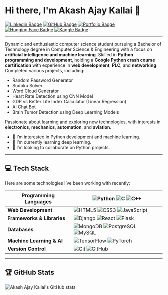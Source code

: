 # Hi there, I'm Akash Ajay Kallai 👋

[![Linkedin Badge](https://img.shields.io/badge/-AkashAjayKallai-blue?style=flat-square&logo=Linkedin&logoColor=white&link=https://www.linkedin.com/in/akash-kallai-979a081ba/)](https://www.linkedin.com/in/akash-kallai-979a081ba/)
[![GitHub Badge](https://img.shields.io/badge/-akash2704-black?style=flat-square&logo=GitHub&logoColor=white&link=https://github.com/akash2704)](https://github.com/akash2704)
[![Portfolio Badge](https://img.shields.io/badge/-Portfolio-blue?style=flat-square&logo=Google-Chrome&logoColor=white&link=https://akashkallai27.wixsite.com/akashkallai)](https://akashkallai.vercel.app/)
[![Hugging Face Badge](https://img.shields.io/badge/-Hugging%20Face-orange?style=flat-square&logo=Hugging%20Face&logoColor=white&link=https://huggingface.co/ak2704)](https://huggingface.co/ak2704)
[![Kaggle Badge](https://img.shields.io/badge/-Kaggle-blue?style=flat-square&logo=Kaggle&logoColor=white&link=https://www.kaggle.com/akashkallai)](https://www.kaggle.com/akashkallai)

---

Dynamic and enthusiastic computer science student pursuing a Bachelor of Technology degree in Computer Science & Engineering with a focus on **artificial intelligence and machine learning**. Skilled in **Python programming and development**, holding a **Google Python crash course certification** with experience in **web development**, **PLC**, and **networking**. Completed various projects, including:

- Random Password Generator
- Sudoku Solver
- Word Cloud Generator
- Heart Rate Detection using CNN Model
- GDP vs Better Life Index Calculator (Linear Regression)
- AI Chat Bot
- Brain Tumor Detection using Deep Learning Models

Passionate about learning and exploring new technologies, with interests in **electronics**, **mechanics**, **automation**, and **aviation**.

- 👀 I’m interested in Python development and machine learning.
- 🌱 I’m currently learning deep learning.
- 💞️ I’m looking to collaborate on Python projects.

---

## 💻 Tech Stack

Here are some technologies I’ve been working with recently:

| **Programming Languages** | ![Python](https://img.shields.io/badge/-Python-3776AB?logo=python&logoColor=white) ![C](https://img.shields.io/badge/-C-A8B9CC?logo=c&logoColor=white) ![C++](https://img.shields.io/badge/-C%2B%2B-00599C?logo=c%2B%2B&logoColor=white) |
| --- | --- |
| **Web Development** | ![HTML5](https://img.shields.io/badge/-HTML5-E34F26?logo=html5&logoColor=white) ![CSS3](https://img.shields.io/badge/-CSS3-1572B6?logo=css3&logoColor=white) ![JavaScript](https://img.shields.io/badge/-JavaScript-F7DF1E?logo=javascript&logoColor=black) |
| **Frameworks & Libraries** | ![Django](https://img.shields.io/badge/-Django-092E20?logo=django&logoColor=white) ![React](https://img.shields.io/badge/-React-61DAFB?logo=react&logoColor=black) ![Flask](https://img.shields.io/badge/-Flask-000000?logo=flask&logoColor=white) |
| **Databases** | ![MongoDB](https://img.shields.io/badge/-MongoDB-47A248?logo=mongodb&logoColor=white) ![PostgreSQL](https://img.shields.io/badge/-PostgreSQL-336791?logo=postgresql&logoColor=white) ![MySQL](https://img.shields.io/badge/-MySQL-4479A1?logo=mysql&logoColor=white) |
| **Machine Learning & AI** | ![TensorFlow](https://img.shields.io/badge/-TensorFlow-FF6F00?logo=tensorflow&logoColor=white) ![PyTorch](https://img.shields.io/badge/-PyTorch-EE4C2C?logo=pytorch&logoColor=white) |
| **Version Control** | ![Git](https://img.shields.io/badge/-Git-F05032?logo=git&logoColor=white) ![GitHub](https://img.shields.io/badge/-GitHub-181717?logo=github&logoColor=white) |

---

## 🏆 GitHub Stats

![Akash Ajay Kallai's GitHub stats](https://github-readme-stats.vercel.app/api?username=akash2704&show_icons=true&theme=radical)

